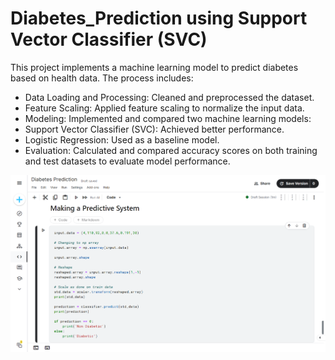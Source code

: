 # Diabetes_Prediction using Support Vector Classifier (SVC)
This project implements a machine learning model to predict diabetes based on health data. The process includes:

* Data Loading and Processing: Cleaned and preprocessed the dataset.
* Feature Scaling: Applied feature scaling to normalize the input data.
* Modeling: Implemented and compared two machine learning models:
* Support Vector Classifier (SVC): Achieved better performance.
* Logistic Regression: Used as a baseline model.
* Evaluation: Calculated and compared accuracy scores on both training and test datasets to evaluate model performance.

![Predictive System](./Predictive%20System.png)
